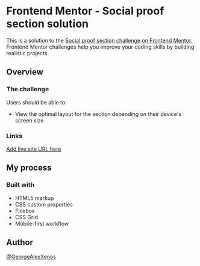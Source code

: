 # Frontend Mentor - Social proof section solution

This is a solution to the [Social proof section challenge on Frontend Mentor](https://www.frontendmentor.io/challenges/social-proof-section-6e0qTv_bA). Frontend Mentor challenges help you improve your coding skills by building realistic projects.

## Overview

### The challenge

Users should be able to:

- View the optimal layout for the section depending on their device's screen size

### Links

[Add live site URL here](https://your-live-site-url.com)

## My process

### Built with

- HTML5 markup
- CSS custom properties
- Flexbox
- CSS Grid
- Mobile-first workflow

## Author

[@GeorgeAlexXenos](https://www.frontendmentor.io/profile/GeorgeAlexXenos)
